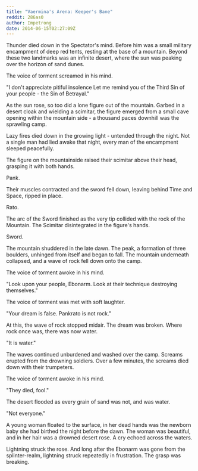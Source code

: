 ```yaml
---
title: "Vaermina's Arena: Keeper's Bane"
reddit: 286as0
author: Impetrong
date: 2014-06-15T02:27:09Z
---
```


Thunder died down in the Spectator's mind. Before him was a small military encampment of deep red tents, resting at the base of a mountain. Beyond these two landmarks was an infinite desert, where the sun was peaking over the horizon of sand dunes.

The voice of torment screamed in his mind.

"I don't appreciate pitiful insolence Let me remind you of the Third Sin of your people - the Sin of Betrayal."

As the sun rose, so too did a lone figure out of the mountain. Garbed in a desert cloak and wielding a scimitar, the figure emerged from a small cave opening within the mountain side - a thousand paces downhill was the sprawling camp. 

Lazy fires died down in the growing light - untended through the night. Not a single man had lied awake that night, every man of the encampment sleeped peacefully.

The figure on the mountainside raised their scimitar above their head, grasping it with both hands. 

Pank.

Their muscles contracted and the sword fell down, leaving behind Time and Space, ripped in place.

Rato.

The arc of the Sword finished as the very tip collided with the rock of the Mountain. The Scimitar disintegrated in the figure's hands.

Sword.

The mountain shuddered in the late dawn. The peak, a formation of three boulders, unhinged from itself and began to fall. The mountain underneath collapsed, and a wave of rock fell down onto the camp.

The voice of torment awoke in his mind.

"Look upon your people, Ebonarm. Look at their technique destroying themselves."

The voice of torment was met with soft laughter.

"Your dream is false. Pankrato is not rock."

At this, the wave of rock stopped midair. The dream was broken. Where rock once was, there was now water.

"It is water."

The waves continued unburdened and washed over the camp. Screams erupted from the drowning soldiers. Over a few minutes, the screams died down with their trumpeters.

The voice of torment awoke in his mind.

"They died, fool."

The desert flooded as every grain of sand was not, and was water.

"Not everyone."

A young woman floated to the surface, in her dead hands was the newborn baby she had birthed the night before the dawn. The woman was beautiful, and in her hair was a drowned desert rose. A cry echoed across the waters.

Lightning struck the rose.  And long after the Ebonarm was gone from the splinter-realm, lightning struck repeatedly in frustration. The grasp was breaking.
